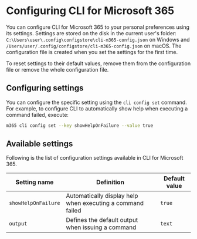 # Configuring CLI for Microsoft 365

You can configure CLI for Microsoft 365 to your personal preferences using its settings. Settings are stored on the disk in the current user's folder: `C:\Users\user\.config\configstore\cli-m365-config.json` on Windows and `/Users/user/.config/configstore/cli-m365-config.json` on macOS. The configuration file is created when you set the settings for the first time.

To reset settings to their default values, remove them from the configuration file or remove the whole configuration file.

## Configuring settings

You can configure the specific setting using the `cli config set` command. For example, to configure CLI to automatically show help when executing a command failed, execute:

```sh
m365 cli config set --key showHelpOnFailure --value true
```

## Available settings

Following is the list of configuration settings available in CLI for Microsoft 365.

Setting name|Definition|Default value
------------|----------|-------------
`showHelpOnFailure`|Automatically display help when executing a command failed|`true`
`output`|Defines the default output when issuing a command|`text`
